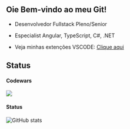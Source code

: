 
<h2> Oie Bem-vindo ao meu Git! </h2>

- Desenvolvedor Fullstack Pleno/Senior
- Especialist Angular, TypeScript, C#, .NET

- Veja minhas extenções VSCODE: <a href="https://marketplace.visualstudio.com/items?itemName=M0NGE.m0nge-react-extension-pack&ssr=false#review-details" target="_blank">Clique aqui</a>
      
## Status

#### Codewars
<a href="https://www.codewars.com/users/jovemm0nge/badges/large" target="_blank">
   <img src="https://www.codewars.com/users/jovemm0nge/badges/large" />
 </a>

#### Status
 ![GitHub stats](https://github-readme-stats.vercel.app/api?username=jovemm0nge&show_icons=true&theme=transparent)
 </div> <br>
  


 

  
 
